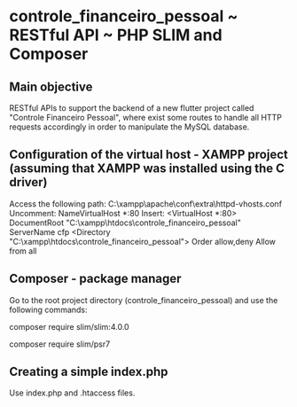 # controle_financeiro_pessoal ~ RESTful API ~ PHP SLIM and Composer

## Main objective

RESTful APIs to support the backend of a new flutter project called "Controle Financeiro Pessoal", where exist some routes
to handle all HTTP requests accordingly in order to manipulate the MySQL database.


## Configuration of the virtual host - XAMPP project (assuming that XAMPP was installed using the C driver)

Access the following path:
    C:\xampp\apache\conf\extra\httpd-vhosts.conf
Uncomment: 
	NameVirtualHost *:80
Insert: 
    <VirtualHost *:80>
        DocumentRoot "C:\xampp\htdocs\controle_financeiro_pessoal"
        ServerName cfp
      <Directory "C:\xampp\htdocs\controle_financeiro_pessoal">
        Order allow,deny
        Allow from all
      </Directory>
    </VirtualHost>


## Composer - package manager

Go to the root project directory (controle_financeiro_pessoal) and use the following commands:

composer require slim/slim:4.0.0

composer require slim/psr7


## Creating a simple index.php

Use index.php and .htaccess files.